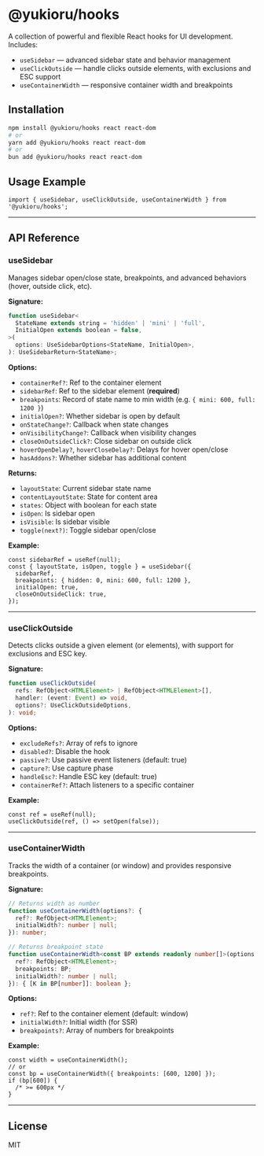 # @yukioru/hooks

A collection of powerful and flexible React hooks for UI development. Includes:

- `useSidebar` — advanced sidebar state and behavior management
- `useClickOutside` — handle clicks outside elements, with exclusions and ESC support
- `useContainerWidth` — responsive container width and breakpoints

## Installation

```bash
npm install @yukioru/hooks react react-dom
# or
yarn add @yukioru/hooks react react-dom
# or
bun add @yukioru/hooks react react-dom
```

## Usage Example

```tsx
import { useSidebar, useClickOutside, useContainerWidth } from '@yukioru/hooks';
```

---

## API Reference

### useSidebar

Manages sidebar open/close state, breakpoints, and advanced behaviors (hover, outside click, etc).

**Signature:**

```ts
function useSidebar<
  StateName extends string = 'hidden' | 'mini' | 'full',
  InitialOpen extends boolean = false,
>(
  options: UseSidebarOptions<StateName, InitialOpen>,
): UseSidebarReturn<StateName>;
```

**Options:**

- `containerRef?`: Ref to the container element
- `sidebarRef`: Ref to the sidebar element (**required**)
- `breakpoints`: Record of state name to min width (e.g. `{ mini: 600, full: 1200 }`)
- `initialOpen?`: Whether sidebar is open by default
- `onStateChange?`: Callback when state changes
- `onVisibilityChange?`: Callback when visibility changes
- `closeOnOutsideClick?`: Close sidebar on outside click
- `hoverOpenDelay?`, `hoverCloseDelay?`: Delays for hover open/close
- `hasAddons?`: Whether sidebar has additional content

**Returns:**

- `layoutState`: Current sidebar state name
- `contentLayoutState`: State for content area
- `states`: Object with boolean for each state
- `isOpen`: Is sidebar open
- `isVisible`: Is sidebar visible
- `toggle(next?)`: Toggle sidebar open/close

**Example:**

```tsx
const sidebarRef = useRef(null);
const { layoutState, isOpen, toggle } = useSidebar({
  sidebarRef,
  breakpoints: { hidden: 0, mini: 600, full: 1200 },
  initialOpen: true,
  closeOnOutsideClick: true,
});
```

---

### useClickOutside

Detects clicks outside a given element (or elements), with support for exclusions and ESC key.

**Signature:**

```ts
function useClickOutside(
  refs: RefObject<HTMLElement> | RefObject<HTMLElement>[],
  handler: (event: Event) => void,
  options?: UseClickOutsideOptions,
): void;
```

**Options:**

- `excludeRefs?`: Array of refs to ignore
- `disabled?`: Disable the hook
- `passive?`: Use passive event listeners (default: true)
- `capture?`: Use capture phase
- `handleEsc?`: Handle ESC key (default: true)
- `containerRef?`: Attach listeners to a specific container

**Example:**

```tsx
const ref = useRef(null);
useClickOutside(ref, () => setOpen(false));
```

---

### useContainerWidth

Tracks the width of a container (or window) and provides responsive breakpoints.

**Signature:**

```ts
// Returns width as number
function useContainerWidth(options?: {
  ref?: RefObject<HTMLElement>;
  initialWidth?: number | null;
}): number;

// Returns breakpoint state
function useContainerWidth<const BP extends readonly number[]>(options: {
  ref?: RefObject<HTMLElement>;
  breakpoints: BP;
  initialWidth?: number | null;
}): { [K in BP[number]]: boolean };
```

**Options:**

- `ref?`: Ref to the container element (default: window)
- `initialWidth?`: Initial width (for SSR)
- `breakpoints?`: Array of numbers for breakpoints

**Example:**

```tsx
const width = useContainerWidth();
// or
const bp = useContainerWidth({ breakpoints: [600, 1200] });
if (bp[600]) {
  /* >= 600px */
}
```

---

## License

MIT
